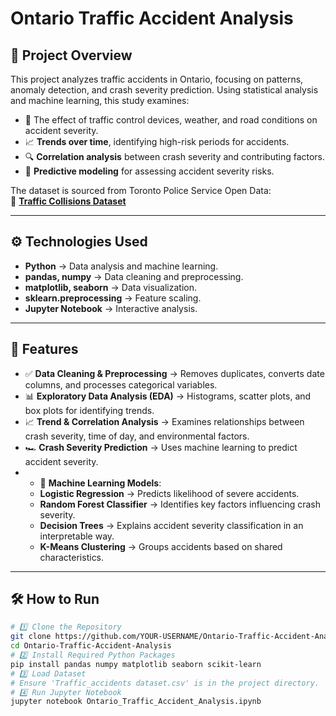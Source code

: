 # Ontario Traffic Accident Analysis

## 📌 Project Overview
This project analyzes traffic accidents in Ontario, focusing on patterns, anomaly detection, and crash severity prediction. Using statistical analysis and machine learning, this study examines:
- 🚦 The effect of traffic control devices, weather, and road conditions on accident severity.
- 📈 **Trends over time**, identifying high-risk periods for accidents.
- 🔍 **Correlation analysis** between crash severity and contributing factors.
- 🤖 **Predictive modeling** for assessing accident severity risks.

The dataset is sourced from Toronto Police Service Open Data:  
🔗 **[Traffic Collisions Dataset](https://data.torontopolice.on.ca/datasets/TorontoPS::traffic-collisions-open-data-asr-t-tbl-001/about)**

---

## ⚙️ Technologies Used
- **Python** → Data analysis and machine learning.
- **pandas, numpy** → Data cleaning and preprocessing.
- **matplotlib, seaborn** → Data visualization.
- **sklearn.preprocessing** → Feature scaling.
- **Jupyter Notebook** → Interactive analysis.

---

## 🚀 Features
- ✅ **Data Cleaning & Preprocessing** → Removes duplicates, converts date columns, and processes categorical variables.
- 📊 **Exploratory Data Analysis (EDA)** → Histograms, scatter plots, and box plots for identifying trends.
- 📈 **Trend & Correlation Analysis** → Examines relationships between crash severity, time of day, and environmental factors.
- 🏎️ **Crash Severity Prediction** → Uses machine learning to predict accident severity.
- - 🔮 **Machine Learning Models**:
  - **Logistic Regression** → Predicts likelihood of severe accidents.
  - **Random Forest Classifier** → Identifies key factors influencing crash severity.
  - **Decision Trees** → Explains accident severity classification in an interpretable way.
  - **K-Means Clustering** → Groups accidents based on shared characteristics.


---

## 🛠 How to Run

```bash
# 1️⃣ Clone the Repository
git clone https://github.com/YOUR-USERNAME/Ontario-Traffic-Accident-Analysis.git
cd Ontario-Traffic-Accident-Analysis
# 2️⃣ Install Required Python Packages
pip install pandas numpy matplotlib seaborn scikit-learn
# 3️⃣ Load Dataset
# Ensure 'Traffic_accidents dataset.csv' is in the project directory.
# 4️⃣ Run Jupyter Notebook
jupyter notebook Ontario_Traffic_Accident_Analysis.ipynb

